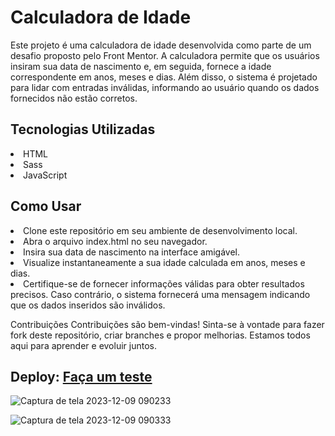 # Calculadora de Idade
Este projeto é uma calculadora de idade desenvolvida como parte de um desafio proposto pelo Front Mentor. 
A calculadora permite que os usuários insiram sua data de nascimento e, em seguida, fornece a idade correspondente em anos, 
meses e dias. Além disso, o sistema é projetado para lidar com entradas inválidas, informando ao usuário quando os dados fornecidos não estão corretos.

## Tecnologias Utilizadas
<li> HTML
<li> Sass
<li> JavaScript

## Como Usar
<li> Clone este repositório em seu ambiente de desenvolvimento local.
<li> Abra o arquivo index.html no seu navegador.
<li> Insira sua data de nascimento na interface amigável.
<li> Visualize instantaneamente a sua idade calculada em anos, meses e dias.
<li> Certifique-se de fornecer informações válidas para obter resultados precisos. Caso contrário, o sistema fornecerá uma mensagem indicando que os dados inseridos são inválidos.

Contribuições
Contribuições são bem-vindas! Sinta-se à vontade para fazer fork deste repositório, criar branches e propor melhorias. Estamos todos aqui para aprender e evoluir juntos.

## Deploy: <a href="https://pachecx.github.io/AgeCalculator/" href="target_blank">Faça um teste</a>

![Captura de tela 2023-12-09 090233](https://github.com/pachecx/AgeCalculator/assets/112892819/624ec91f-7010-4864-99a7-e15100f09bf2)


![Captura de tela 2023-12-09 090333](https://github.com/pachecx/AgeCalculator/assets/112892819/61acd67a-cb8e-4de3-afe1-b0f2933bd9d3)
